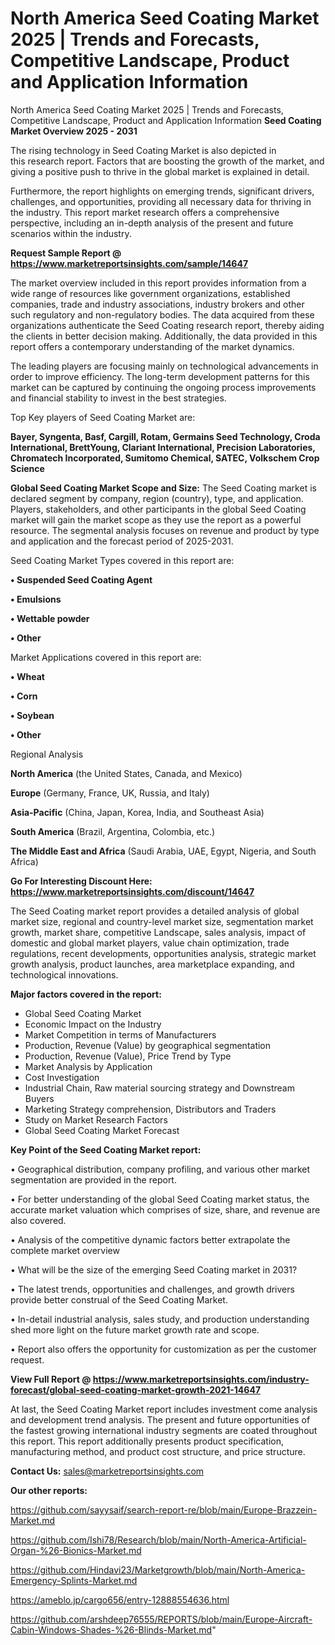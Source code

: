 # North America Seed Coating Market 2025 | Trends and Forecasts, Competitive Landscape, Product and Application Information
North America Seed Coating Market 2025 | Trends and Forecasts, Competitive Landscape, Product and Application Information
<Strong> Seed Coating Market Overview 2025 - 2031</strong>

The rising technology in Seed Coating Market is also depicted in this research report. Factors that are boosting the growth of the market, and giving a positive push to thrive in the global market is explained in detail.

Furthermore, the report highlights on emerging trends, significant drivers, challenges, and opportunities, providing all necessary data for thriving in the industry. This report market research offers a comprehensive perspective, including an in-depth analysis of the present and future scenarios within the industry.

<strong>Request Sample Report @ <a href=https://www.marketreportsinsights.com/sample/14647>https://www.marketreportsinsights.com/sample/14647</a></strong>

The market overview included in this report provides information from a wide range of resources like government organizations, established companies, trade and industry associations, industry brokers and other such regulatory and non-regulatory bodies. The data acquired from these organizations authenticate the Seed Coating research report, thereby aiding the clients in better decision making. Additionally, the data provided in this report offers a contemporary understanding of the market dynamics.

The leading players are focusing mainly on technological advancements in order to improve efficiency. The long-term development patterns for this market can be captured by continuing the ongoing process improvements and financial stability to invest in the best strategies.

Top Key players of Seed Coating Market are:

<strong>Bayer, Syngenta, Basf, Cargill, Rotam, Germains Seed Technology, Croda International, BrettYoung, Clariant International, Precision Laboratories, Chromatech Incorporated, Sumitomo Chemical, SATEC, Volkschem Crop Science</strong>

<strong><b>Global Seed Coating Market Scope and Size:</b></strong>
The Seed Coating market is declared segment by company, region (country), type, and application. Players, stakeholders, and other participants in the global Seed Coating market will gain the market scope as they use the report as a powerful resource. The segmental analysis focuses on revenue and product by type and application and the forecast period of 2025-2031.

Seed Coating Market Types covered in this report are:

<strong>• Suspended Seed Coating Agent

• Emulsions

• Wettable powder

• Other</strong>

Market Applications covered in this report are:

<strong>• Wheat

• Corn

• Soybean

• Other</strong> 

Regional Analysis

<strong>North America</strong> (the United States, Canada, and Mexico)

<strong>Europe</strong> (Germany, France, UK, Russia, and Italy)

<strong>Asia-Pacific</strong> (China, Japan, Korea, India, and Southeast Asia)

<strong>South America</strong> (Brazil, Argentina, Colombia, etc.)

<strong>The Middle East and Africa</strong> (Saudi Arabia, UAE, Egypt, Nigeria, and South Africa)

<strong>Go For Interesting Discount Here: <a href=https://www.marketreportsinsights.com/discount/14647>https://www.marketreportsinsights.com/discount/14647</a></strong>

The Seed Coating market report provides a detailed analysis of global market size, regional and country-level market size, segmentation market growth, market share, competitive Landscape, sales analysis, impact of domestic and global market players, value chain optimization, trade regulations, recent developments, opportunities analysis, strategic market growth analysis, product launches, area marketplace expanding, and technological innovations.

<strong><b>Major factors covered in the report:</b></strong>
<ul>
  <li>Global Seed Coating Market </li>
  <li>Economic Impact on the Industry</li>
  <li>Market Competition in terms of Manufacturers</li>
  <li>Production, Revenue (Value) by geographical segmentation</li>
  <li>Production, Revenue (Value), Price Trend by Type</li>
  <li>Market Analysis by Application</li>
  <li>Cost Investigation</li>
  <li>Industrial Chain, Raw material sourcing strategy and Downstream Buyers</li>
  <li>Marketing Strategy comprehension, Distributors and Traders</li>
  <li>Study on Market Research Factors</li>
  <li>Global Seed Coating Market Forecast</li>
</ul>

<strong><b>Key Point of the Seed Coating Market report:</b></strong>

• Geographical distribution, company profiling, and various other market segmentation are provided in the report.

• For better understanding of the global Seed Coating market status, the accurate market valuation which comprises of size, share, and revenue are also covered.

• Analysis of the competitive dynamic factors better extrapolate the complete market overview

• What will be the size of the emerging Seed Coating market in 2031?

• The latest trends, opportunities and challenges, and growth drivers provide better construal of the Seed Coating Market.

• In-detail industrial analysis, sales study, and production understanding shed more light on the future market growth rate and scope.

• Report also offers the opportunity for customization as per the customer request.

<strong><b>View Full Report @ <a href=https://www.marketreportsinsights.com/industry-forecast/global-seed-coating-market-growth-2021-14647>https://www.marketreportsinsights.com/industry-forecast/global-seed-coating-market-growth-2021-14647</a></b></strong>


At last, the Seed Coating Market report includes investment come analysis and development trend analysis. The present and future opportunities of the fastest growing international industry segments are coated throughout this report. This report additionally presents product specification, manufacturing method, and product cost structure, and price structure.

<strong>Contact Us:</strong>
sales@marketreportsinsights.com

<strong>Our other reports:</strong>

<a href=https://github.com/sayysaif/search-report-re/blob/main/Europe-Brazzein-Market.md>https://github.com/sayysaif/search-report-re/blob/main/Europe-Brazzein-Market.md</a>

<a href=https://github.com/Ishi78/Research/blob/main/North-America-Artificial-Organ-%26-Bionics-Market.md>https://github.com/Ishi78/Research/blob/main/North-America-Artificial-Organ-%26-Bionics-Market.md</a>

<a href=https://github.com/Hindavi23/Marketgrowth/blob/main/North-America-Emergency-Splints-Market.md>https://github.com/Hindavi23/Marketgrowth/blob/main/North-America-Emergency-Splints-Market.md</a>

<a href=https://ameblo.jp/cargo656/entry-12888554636.html>https://ameblo.jp/cargo656/entry-12888554636.html</a>

<a href=https://github.com/arshdeep76555/REPORTS/blob/main/Europe-Aircraft-Cabin-Windows-Shades-%26-Blinds-Market.md>https://github.com/arshdeep76555/REPORTS/blob/main/Europe-Aircraft-Cabin-Windows-Shades-%26-Blinds-Market.md</a>"
